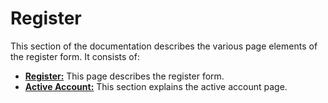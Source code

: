 # Register
<!-- To Be Populated -->

This section of the documentation describes the various page elements of the register form. It consists of:

* **[Register:](register.md)** This page describes the register form.
* **[Active Account:](activate-account.md)** This section explains the active account page.
